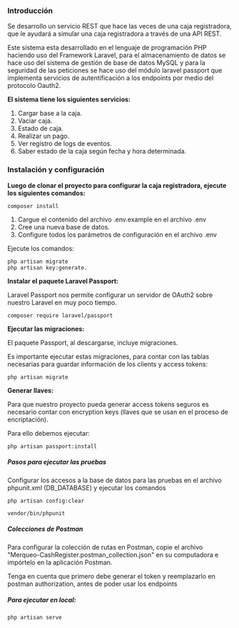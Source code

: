 ### Introducción

Se desarrollo un servicio REST que hace las veces de una caja registradora, que le ayudará a simular una caja registradora a través de una API REST.

Este sistema esta desarrollado en el lenguaje de programación PHP
haciendo uso del Framework Laravel, para el almacenamiento de datos se hace uso del
sistema de gestión de base de datos MySQL y para la seguridad de las peticiones se hace
uso del módulo laravel passport que implementa servicios de autentificación a los endpoints
por medio del protocolo Oauth2.

**El sistema tiene los siguientes servicios:**

1. Cargar base a la caja.
2. Vaciar caja.
3. Estado de caja.
4. Realizar un pago.
5. Ver registro de logs de eventos.
6. Saber estado de la caja según fecha y hora determinada.

### Instalación y configuración

**Luego de clonar el proyecto para configurar la caja registradora, ejecute los siguientes comandos:**

```
composer install
```
1. Cargue el contenido del archivo .env.example en el archivo .env
2. Cree una nueva base de datos.
3. Configure todos los parámetros de configuración en el archivo .env

Ejecute los comandos:

```
php artisan migrate
php artisan key:generate.
```

**Instalar el paquete Laravel Passport:**

Laravel Passport nos permite configurar un servidor de OAuth2 sobre nuestro Laravel en muy poco tiempo.

```
composer require laravel/passport
```

**Ejecutar las migraciones:**

El paquete Passport, al descargarse, incluye migraciones.

Es importante ejecutar estas migraciones, para contar con las tablas necesarias para guardar información de los clients y access tokens:

```
php artisan migrate
```

**Generar llaves:**

Para que nuestro proyecto pueda generar access tokens seguros es necesario contar con encryption keys (llaves que se usan en el proceso de encriptación).

Para ello debemos ejecutar:

```
php artisan passport:install
```

##### Pasos para ejecutar las pruebas

Configurar los accesos a la base de datos para las pruebas en el archivo phpunit.xml (DB_DATABASE) y ejecutar los comandos

```
php artisan config:clear 
```

```
vendor/bin/phpunit
```

##### Colecciones de Postman

Para configurar la colección de rutas en Postman, copie el archivo "Merqueo-CashRegister.postman_collection.json" en su computadora e impórtelo en la aplicación Postman.

Tenga en cuenta que primero debe generar el token y reemplazarlo en postman authorization, antes de poder usar los endpoints


##### Para ejecutar en local:

```
php artisan serve
```
